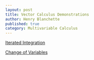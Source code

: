```yaml
---
layout: post
title: Vector Calculus Demonstrations
author: Henry Blanchette
published: true
category: Multivariable Calculus
---
```


[Iterated Integration](../assets/posts/vector-calculus/iteratedintegrals/demos.html)

[Change of Variables](../assets/posts/vector-calculus/changeofvariables/demos.html)
